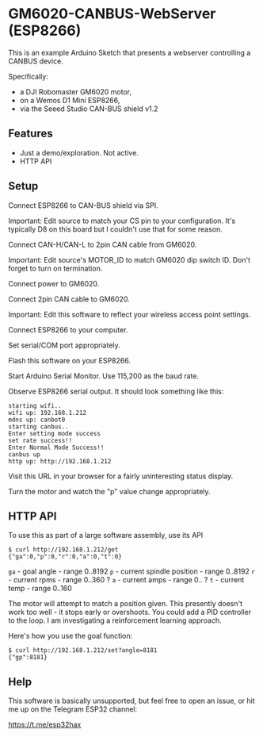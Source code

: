 # GM6020-CANBUS-WebServer (ESP8266)

This is an example Arduino Sketch that presents a webserver controlling a CANBUS device.

Specifically:
- a DJI Robomaster GM6020 motor,
- on a Wemos D1 Mini ESP8266,
- via the Seeed Studio CAN-BUS shield v1.2

## Features

- Just a demo/exploration. Not active.
- HTTP API

## Setup

Connect ESP8266 to CAN-BUS shield via SPI.

Important: Edit source to match your CS pin to your configuration. It's typically D8 on
this board but I couldn't use that for some reason.

Connect CAN-H/CAN-L to 2pin CAN cable from GM6020.

Important: Edit source's MOTOR_ID to match GM6020 dip switch ID. Don't forget
to turn on termination.

Connect power to GM6020.

Connect 2pin CAN cable to GM6020.

Important: Edit this software to reflect your wireless access point settings.

Connect ESP8266 to your computer.

Set serial/COM port appropriately.

Flash this software on your ESP8266.

Start Arduino Serial Monitor. Use 115,200 as the baud rate.

Observe ESP8266 serial output. It should look something like this:

```
starting wifi..
wifi up: 192.168.1.212
mdns up: canbot0
starting canbus..
Enter setting mode success 
set rate success!!
Enter Normal Mode Success!!
canbus up
http up: http://192.168.1.212
```

Visit this URL in your browser for a fairly uninteresting status display.

Turn the motor and watch the "p" value change appropriately.

## HTTP API

To use this as part of a large software assembly, use its API

```
$ curl http://192.168.1.212/get
{"ga":0,"p":0,"r":0,"a":0,"t":0}
```

`ga` - goal angle - range 0..8192
`p` - current spindle position - range 0..8192
`r` - current rpms - range 0..360 ? 
`a` - current amps - range 0.. ?
`t` - current temp - range 0..160

The motor will attempt to match a position given. This presently doesn't work
too well - it stops early or overshoots.  You could add a PID controller to the
loop. I am investigating a reinforcement learning approach.

Here's how you use the goal function:

```
$ curl http://192.168.1.212/set?angle=8181
{"gp":8181}
```

## Help

This software is basically unsupported, but feel free to open an issue, or hit
me up on the Telegram ESP32 channel:

https://t.me/esp32hax

